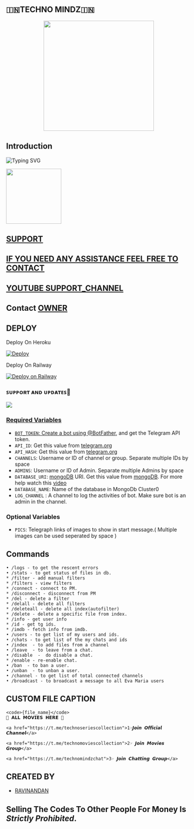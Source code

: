 <h2 align="centre">🇮🇳TECHNO MINDZ🇮🇳</h2>



<p align="center"><a href="https://t.me/technomindzcht"><img src="https://telegra.ph/file/3845872c5f6d2eee0f53e.jpg" width="300"></a></p>

## Introduction

![Typing SVG](https://readme-typing-svg.herokuapp.com/?lines=Welcome+To+Techno+Mindz!;Created+by+RAVINANDAN!;A+simple+and+a+powerful+Bot!;Start+message+with+pic!;And+More+Awsome+Features!;Don't+Forget+To+Subcribe;Techno+Mindz+in+YouTube;)
</p>
</h1>
<a href="https://www.youtube.com/c/TechnoMindz">
  <img src="https://img.shields.io/badge/𝚂𝚄𝙱𝚂𝙲𝚁𝙸𝙱𝙴-red?logo=youtube" width="150">

  



## SUPPORT
## IF YOU NEED ANY ASSISTANCE FEEL FREE TO CONTACT
## YOUTUBE  [SUPPORT_CHANNEL](https://t.me/technomindzchat)
## Contact [OWNER](https://t.me/technomindzyt)

## DEPLOY
Deploy On Heroku

<a href="https://heroku.com/deploy?template=https://github.com/TechnoMindz/TM_Private_Code">
  <img src="https://www.herokucdn.com/deploy/button.svg" alt="Deploy">
</a>

Deploy On Railway

[![Deploy on Railway](https://railway.app/button.svg)](https://railway.app/new/template/6wwbPR?referralCode=dsdSeQ)

### ꜱᴜᴘᴘᴏʀᴛ ᴀɴᴅ ᴜᴘᴅᴀᴛᴇꜱ🎑

<a href="https://t.me/tmmainchannel"><img src="https://img.shields.io/badge/Join-Group%20Support-blue.svg?style=for-the-badge&logo=Telegram">

### Required Variables
* `BOT_TOKEN`: Create a bot using [@BotFather](https://telegram.dog/BotFather), and get the Telegram API token.
* `API_ID`: Get this value from [telegram.org](https://my.telegram.org/apps)
* `API_HASH`: Get this value from [telegram.org](https://my.telegram.org/apps)
* `CHANNELS`: Username or ID of channel or group. Separate multiple IDs by space
* `ADMINS`: Username or ID of Admin. Separate multiple Admins by space
* `DATABASE_URI`: [mongoDB](https://www.mongodb.com) URI. Get this value from [mongoDB](https://www.mongodb.com). For more help watch this [video](https://youtu.be/1G1XwEOnxxo)
* `DATABASE_NAME`: Name of the database in MongoDb Cluster0
* `LOG_CHANNEL` : A channel to log the activities of bot. Make sure bot is an admin in the channel.
### Optional Variables
* `PICS`: Telegraph links of images to show in start message.( Multiple images can be used seperated by space )
  
## Commands
```
• /logs - to get the rescent errors
• /stats - to get status of files in db.
* /filter - add manual filters
* /filters - view filters
* /connect - connect to PM.
* /disconnect - disconnect from PM
* /del - delete a filter
* /delall - delete all filters
* /deleteall - delete all index(autofilter)
* /delete - delete a specific file from index.
* /info - get user info
* /id - get tg ids.
* /imdb - fetch info from imdb.
• /users - to get list of my users and ids.
• /chats - to get list of the my chats and ids 
• /index  - to add files from a channel
• /leave  - to leave from a chat.
• /disable  -  do disable a chat.
* /enable - re-enable chat.
• /ban  - to ban a user.
• /unban  - to unban a user.
• /channel - to get list of total connected channels
• /broadcast - to broadcast a message to all Eva Maria users
```
## CUSTOM FILE CAPTION
```
<code>{file_name}</code>
🤭 𝗔𝗟𝗟 𝗠𝗢𝗩𝗜𝗘𝗦 𝗛𝗘𝗥𝗘 🥱

<a href="https://t.me/technoseriescollection">1☞𝙅𝙤𝙞𝙣 𝙊𝙛𝙛𝙞𝙘𝙞𝙖𝙡 𝘾𝙝𝙖𝙣𝙣𝙚𝙡</a>

<a href="https://t.me/technomoviescollection">2☞ 𝙅𝙤𝙞𝙣 𝙈𝙤𝙫𝙞𝙚𝙨 𝙂𝙧𝙤𝙪𝙥</a>

<a href="https://t.me/technomindzchat">3☞ 𝙅𝙤𝙞𝙣 𝘾𝙝𝙖𝙩𝙩𝙞𝙣𝙜 𝙂𝙧𝙤𝙪𝙥</a>

```
## CREATED BY
 
* [RAVINANDAN](https://t.me/TechnoMINDZYT)
## Selling The Codes To Other People For Money Is *Strictly Prohibited*.


